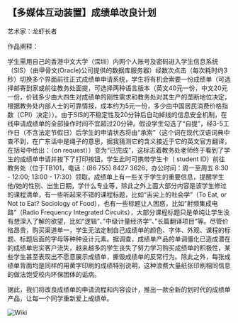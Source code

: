 ## 【多媒体互动装置】成绩单改良计划

艺术家：龙虾长者

作品阐释：

学生需用自己的香港中文大学（深圳）内网个人账号及密码进入学生信息系统（SIS）（由甲骨文(Oracle)公司提供的数据库服务器）经数次点击（每次耗时约3秒）切换多个界面前往正式成绩单申请系统，学生将有机会索要一份成绩单（可选择邮寄到家或前往教务处面提，可选择两种语言版本（英文40元一份，中文20元一份，价钱多少由大四生对成绩单的刚性需求和教务处对其生产的垄断地位决定，根据教务处内部人士的可靠情报，成本约为5元一份，多少由中国居民消费价格指数（CPI）决定））。由于SIS的不稳定性及20分钟后自动掉线的信息安全机制，在线申请成绩单的全部操作时间不宜超过20分钟。假设学生勾选了“自提”，经3-5工作日（不含法定节假日）后学生的申请状态将由“承索”（这个词在现代汉语词典中查不到，在广东话中是绳子的意思，据我猜测它的含义接近于它的英文官方翻译，在括号中给出：（on request））变为“已完成”，这标志着教务处老师终于看到了学生的成绩单申请并按下了打印按钮，学生此时可携带学生卡（ student ID）前往教务处（位于TB101，电话：(86 755) 8427 3626，办公时间：周一至周五 8:30 - 12:00; 13:00 - 17:30）领取。成绩单上有一些关于学生的重要信息，提醒学生他/她的性别、出生日期，学什么专业等，除此之外上面大部分内容是该学生修过的课程清单，有一些听起来不错的课程标题，比如“舌尖上的社会学”（To Eat, or Not to Eat? Sociology of Food），也有一些标题让人困惑，比如“射频集成电路”（Radio Frequency Integrated Circuits），大部分课程标题只是单纯让学生没有想深入了解的欲望，比如“逻辑”、”中级计量经济学“、”长篇翻译项目“等。尽管价格昂贵，购买渠道单一，学生无法定制自己成绩单的颜色、字体、外观、课程的标题、标题后面的字母等种种设计元素。据调查，成绩单产品的单调僵化已造成潜在的成绩单忠实客户流失，越来越多的学生丧失了努力学习购买成绩单的积极性，某些学生甚至表现出不愿意展示成绩单，撕毁成绩单的反常行为。除此之外，每张成绩单背面均是同样的用黄字印刷的成绩特别说明，这种浪费大量纸张印刷相同信息的做法饱受校内环保团体的诟病。

据此，我们将改良成绩单的申请流程和内容设计，推出一款全新的划时代的成绩单产品，让每一个同学重新爱上成绩单。

![Wiki](http://feiwu.site/wiki.jpg)
